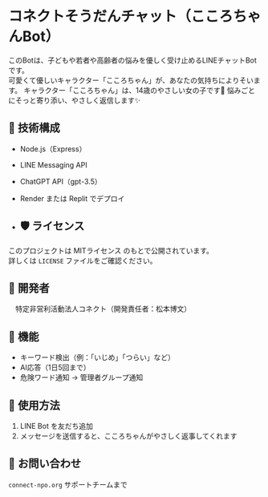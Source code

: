 # コネクトそうだんチャット（こころちゃんBot）

このBotは、子どもや若者や高齢者の悩みを優しく受け止めるLINEチャットBotです。  
可愛くて優しいキャラクター「こころちゃん」が、あなたの気持ちによりそいます。
キャラクター「こころちゃん」は、14歳のやさしい女の子です🌸
悩みごとにそっと寄り添い、やさしく返信します✨

## 🔧 技術構成
- Node.js（Express）
- LINE Messaging API
- ChatGPT API（gpt-3.5）
- Render または Replit でデプロイ

- ## 🛡️ ライセンス
このプロジェクトは MITライセンス のもとで公開されています。  
詳しくは `LICENSE` ファイルをご確認ください。

## 👤 開発者
　特定非営利活動法人コネクト（開発責任者：松本博文）

## 🚀 機能
- キーワード検出（例：「いじめ」「つらい」など）
- AI応答（1日5回まで）
- 危険ワード通知 → 管理者グループ通知

## 📎 使用方法
1. LINE Bot を友だち追加
2. メッセージを送信すると、こころちゃんがやさしく返事してくれます

## 💌 お問い合わせ
`connect-npo.org` サポートチームまで
